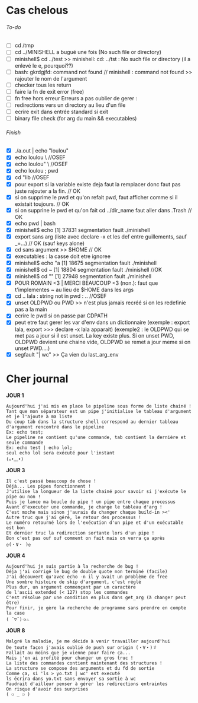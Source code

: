 # Cas chelous

###### To-do
- [ ] cd /tmp
- [ ] cd ../MINISHELL a bugué une fois (No such file or directory)
- [ ] minishell$ cd ../test >> minishell: cd: ../tst : No such file or directory (il a enlevé le e, pourquoi??)
- [ ] bash: gkrdgjfd: command not found // minishell : command not found >> rajouter le nom de l'argument
- [ ] checker tous les return
- [ ] faire la fn de exit error (free)
- [ ] fn free hors erreur
Erreurs a pas oublier de gerer :
- [ ] redirections vers un directory au lieu d'un file
- [ ] ecrire exit dans entrée standard si exit
- [ ] binary file check (for arg du main && executables)

###### Finish
- [x] ./a.out | echo "loulou"
- [x] echo loulou \ //OSEF
- [x] echo loulou" \ //OSEF
- [x] echo loulou \; pwd
- [x] cd "lib //OSEF
- [x] pour export si la variable existe deja faut la remplacer donc faut pas juste rajouter a la fin. // OK
- [x] si on supprime le pwd et qu'on refait pwd, faut afficher comme si il existait toujours. // OK
- [x] si on supprine le pwd et qu'on fait cd ../dir_name faut aller dans .Trash // OK
- [x] echo pwd | bash
- [x] minishell$ echo 
[1]    37831 segmentation fault  ./minishell
- [x] export sans arg (liste avec declare -x et les def entre guillements, sauf _=...) // OK (sauf keys alone)
- [x] cd sans argument >> $HOME // OK
- [x] executables : la casse doit etre ignoree
- [x] minishell$ echo "a
[1]    18675 segmentation fault  ./minishell
- [x] minishell$ cd ~
[1]    18804 segmentation fault  ./minishell //OK
- [x] minishell$ cd ""
[1]    27948 segmentation fault  ./minishell
- [x] POUR ROMAIN <3 | MERCI BEAUCOUP <3 (non.): faut que t'implementes ~ au lieu de $HOME dans les args
- [x] cd .. lala : string not in pwd : .. //OSEF
- [x] unset OLDPWD ou PWD >> n'est plus jamais recréé si on les redefinie pas a la main
- [x] ecrire le pwd si on passe par CDPATH
- [x] peut etre faut gerer les var d'env dans un dictionnaire (exemple : export lala, export >>> declare -x lala apparait) (exemple2 : le OLDPWD qui se met pas a jour si il est unset. La key existe plus. Si on unset PWD, OLDPWD devient une chaine vide, OLDPWD se remet a jour meme si on unset PWD....)
- [X] segfault "| wc" >> Ça vien du last_arg_env

# Cher journal

**JOUR 1**
```
Aujourd'hui j'ai mis en place le pipeline sous forme de liste chainé !
Tant que mon séparateur est un pipe j'initialise le tableau d'argument et je l'ajoute à ma liste
Du coup tab dans la structure shell correspond au dernier tableau d'argument rencontré dans le pipeline
Ex: echo test;
Le pipeline ne contient qu'une commande, tab contient la dernière et seule commande
Ex: echo test | echo lol;
seul echo lol sera exécuté pour l'instant
(๑•﹏•)
```

**JOUR 3**
```
Il c'est passé beaucoup de chose !
Déjà... Les pipes fonctionnent !
J'utilise la longueur de la liste chainé pour savoir si j'exécute le pipe ou non !
Puis je lance ma boucle de pipe ! un pipe entre chaque processus
Avant d'executer une commande, je change le tableau d'arg !
C'est moche mais sinon j'aurais du changer chaque build-in ><'
Autre truc que j'ai géré, le retour des processus !
Le numéro retourné lors de l'exécution d'un pipe et d'un exécutable est bon
Et dernier truc la redirection sortante lors d'un pipe !
Bon c'est pas ouf ouf comment on fait mais on verra ça après
ლ(・∀・ )ლ
```

**JOUR 4**
```
Aujourd'hui je suis partie à la recherche de bug !
Déja j'ai corrigé le bug de double quote non terminé (facile)
J'ai découvert qu'avec echo -n il y avait un problème de free
Une sombre histoire de skip d'argument, c'est réglé
Plus dur, un argument commençant par un caractère
de l'ascii extended (< 127) stop les commandes
C'est résolue par une condition en plus dans get_arg (à changer peut être)
Pour finir, je gère la recherche de programme sans prendre en compte la case
( ˘▽˘)っ♨
```

**JOUR 8**
```
Malgré la maladie, je me décide à venir travailler aujourd'hui
De toute façon j'avais oublié de push sur origin (・∀・)ゞ
Fallait au moins que je vienne pour faire ça...
Mais j'en ai profité pour changer un gros truc !
La liste des commandes contient maintenant des structures !
La structure se compose des arguments et du fd de sortie
Comme ça, si 'ls > yo.txt | wc' est executé
ls écrira dans yo.txt sans envoyer sa sortie à wc
Faudrait d'ailleur penser à gérer les redirections entraintes
On risque d'avoir des surprises
( ⚆ _ ⚆ )
```